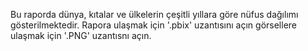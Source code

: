 Bu raporda dünya, kıtalar ve ülkelerin çeşitli yıllara göre nüfus dağılımı gösterilmektedir. 
Rapora ulaşmak için '.pbix' uzantısını açın görsellere ulaşmak için '.PNG' uzantısnı açın.
